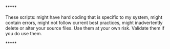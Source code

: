 *\*\*\*\*

These scripts: might have hard coding that is specific to my system, might contain errors, might not follow current best practices, might inadvertently delete or alter your source files. Use them at your own risk. Validate them if you do use them.

\*\*\*\*\*
